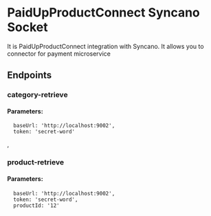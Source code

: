 # PaidUpProductConnect Syncano Socket

It is PaidUpProductConnect integration with Syncano. It allows you to connector for payment microservice

## Endpoints

### category-retrieve

#### Parameters:

      baseUrl: 'http://localhost:9002',
      token: 'secret-word'

,
### product-retrieve

#### Parameters:

      baseUrl: 'http://localhost:9002',
      token: 'secret-word',
      productId: '12'

